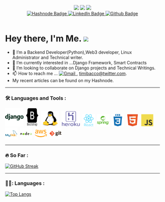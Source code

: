 <div id="header" align="center">
  <img src="https://media.giphy.com/media/M9gbBd9nbDrOTu1Mqx/giphy.gif" width="100"/>
  <img src="https://media.giphy.com/media/QX7nMrAHVN0FFD7EtK/giphy.gif" width="100"/>
  <img src="https://media.giphy.com/media/fAcQ7d1Hnx2XlY6SMe/giphy.gif" width="100"/>
 
   
</div>
<div id="badges" align="center">
     <a href="https://timibacco.hashnode.dev/">
    <img src="https://img.shields.io/badge/Hashnode-blue?style=for-the-badge&logo=hashnode&logoColor=blue" alt="Hashnode Badge"/>
      </a>
     <a href="https://www.linkedin.com/in/timibacco/">
    <img src="https://img.shields.io/badge/LinkedIn-blue?style=for-the-badge&logo=linkedin&logoColor=white" alt="LinkedIn Badge"/>
      </a>
     <a href="https://github.com/timibacco">
    <img src="https://img.shields.io/badge/Github-blue?style=for-the-badge&logo=github&logoColor=white" width = "100" height="30" alt="Github Badge"/>
      </a>
  
</div>
<div  align="center">
<img src="https://komarev.com/ghpvc/?username=timibacco&style=flat-circle&color=blue" alt=""/>
</div>

<h1>
  Hey there, I'm Me.
  <img src="https://media.giphy.com/media/hvRJCLFzcasrR4ia7z/giphy.gif" width="30px"/>
</h1>


- 👀 I’m a Backend Developer(Python),Web3 developer, Linux Administrator and Technical writer.
- 🌱 I’m currently interested in ...Django Framework, Smart Contracts
- 💞️ I’m looking to collaborate on Django projects and Technical Writings.
- 📫 How to reach me ... <a href ="#"> ![Gmail](https://img.shields.io/badge/foxxelit9@gmail.com-D14836?style=for-the-badge&logo=gmail&logoColor=white) </a>, timibacco@twitter.com.
- My recent articles can be found on my Hashnode.


---

### :hammer_and_wrench: Languages and Tools :
<div>
  <img src= "https://github.com/devicons/devicon/blob/master/icons/django/django-plain-wordmark.svg" title="Django" alt="React" width="60" height="60"/>&nbsp;
  <img src="https://github.com/devicons/devicon/blob/master/icons/bootstrap/bootstrap-plain-wordmark.svg" tile="bootstrap" alt ="bootstrap" width ="40" height="60" />&nbsp;
  <img src="https://github.com/devicons/devicon/blob/master/icons/linux/linux-original.svg" title= "linux" alt="linux" width="60" height="50" />&nbsp;
  <img src="https://github.com/devicons/devicon/blob/master/icons/heroku/heroku-original-wordmark.svg" title="heroku" alt="heroku" width="60" height="50"/>&nbsp;
  <img src="https://github.com/devicons/devicon/blob/master/icons/react/react-original-wordmark.svg" title="React" alt="React" width="40" height="40"/>&nbsp;
  <img src="https://github.com/devicons/devicon/blob/master/icons/spring/spring-original-wordmark.svg" title="Spring" alt="Spring" width="40" height="40"/>&nbsp;
  <img src="https://github.com/devicons/devicon/blob/master/icons/css3/css3-plain-wordmark.svg"  title="CSS3" alt="CSS" width="40" height="40"/>&nbsp;
  <img src="https://github.com/devicons/devicon/blob/master/icons/html5/html5-original.svg" title="HTML5" alt="HTML" width="40" height="40"/>&nbsp;
  <img src="https://github.com/devicons/devicon/blob/master/icons/javascript/javascript-original.svg" title="JavaScript" alt="JavaScript" width="40" height="40"/>&nbsp;
  <img src="https://github.com/devicons/devicon/blob/master/icons/mysql/mysql-original-wordmark.svg" title="MySQL"  alt="MySQL" width="40" height="40"/>&nbsp;
  <img src="https://github.com/devicons/devicon/blob/master/icons/nodejs/nodejs-original-wordmark.svg" title="NodeJS" alt="NodeJS" width="40" height="40"/>&nbsp;
  <img src="https://github.com/devicons/devicon/blob/master/icons/amazonwebservices/amazonwebservices-plain-wordmark.svg" title="AWS" alt="AWS" width="40" height="40"/>&nbsp;
  <img src="https://github.com/devicons/devicon/blob/master/icons/git/git-original-wordmark.svg" title="Git" **alt="Git" width="40" height="40"/>&nbsp;
</div>


---

### :fire: So Far :
[![GitHub Streak](http://github-readme-streak-stats.herokuapp.com?user=timibacco&theme=dark&date_format=M%20j%5B%2C%20Y%5D&ring=F8D93890)](https://git.io/streak-stats)

---

### 👷‍♂️: Languages :
[![Top Langs](https://github-readme-stats.vercel.app/api/top-langs/?username=your-github-username&layout=compact&theme=vision-friendly-dark)](https://github.com/anuraghazra/github-readme-stats)
<!---
timibacco/timibacco is a ✨ special ✨ repository because its `README.md` (this file) appears on your GitHub profile.
You can click the Preview link to take a look at your changes.
--->
